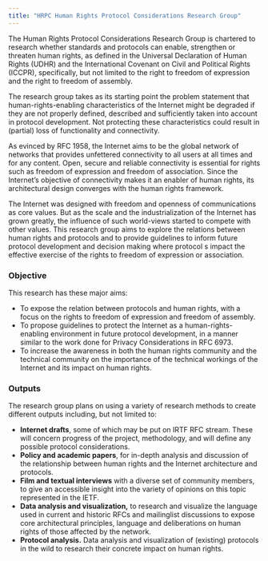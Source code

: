 ```yaml
---
title: "HRPC Human Rights Protocol Considerations Research Group"
---
```


The Human Rights Protocol Considerations Research Group is chartered to research whether standards and protocols can enable, strengthen or threaten human rights, as defined in the Universal Declaration of Human Rights (UDHR) and the International Covenant on Civil and Political Rights (ICCPR), specifically, but not limited to the right to freedom of expression and the right to freedom of assembly.

The research group takes as its starting point the problem statement that human-rights-enabling characteristics of the Internet might be degraded if they are not properly defined, described and sufficiently taken into account in protocol development. Not protecting these characteristics could result in (partial) loss of functionality and connectivity.

As evinced by RFC 1958, the Internet aims to be the global network of networks that provides unfettered connectivity to all users at all times and for any content. Open, secure and reliable connectivity is essential for rights such as freedom of expression and freedom of association. Since the Internet’s objective of connectivity makes it an enabler of human rights, its architectural design converges with the human rights framework.

The Internet was designed with freedom and openness of communications as core values. But as the scale and the industrialization of the Internet has grown greatly, the influence of such world-views started to compete with other values. This research group aims to explore the relations between human rights and protocols and to provide guidelines to inform future protocol development and decision making where protocol s impact the effective exercise of the rights to freedom of expression or association.

### Objective
This research has these major aims:
* To expose the relation between protocols and human rights, with a focus on the rights to freedom of expression and freedom of assembly.
* To propose guidelines to protect the Internet as a human-rights-enabling environment in future protocol development, in a manner similar to the work done for Privacy Considerations in RFC 6973.
* To increase the awareness in both the human rights community and the technical community on the importance of the technical workings of the Internet and its impact on human rights.

### Outputs
The research group plans on using a variety of research methods to create different outputs including, but not limited to:
* **Internet drafts**, some of which may be put on IRTF RFC stream. These will concern progress of the project, methodology, and will define any possible protocol considerations.
* **Policy and academic papers**, for in-depth analysis and discussion of the relationship between human rights and the Internet architecture and protocols.
* **Film and textual interviews** with a diverse set of community members, to give an accessible insight into the variety of opinions on this topic represented in the IETF.
* **Data analysis and visualization,** to research and visualize the language used in current and historic RFCs and mailinglist discussions to expose core architectural principles, language and deliberations on human rights of those affected by the network.
* **Protocol analysis.** Data analysis and visualization of (existing) protocols in the wild to research their concrete impact on human rights.

